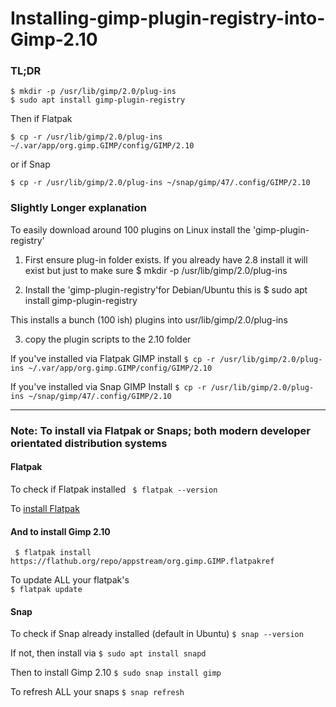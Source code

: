 # Installing-gimp-plugin-registry-into-Gimp-2.10

### TL;DR
```
$ mkdir -p /usr/lib/gimp/2.0/plug-ins
$ sudo apt install gimp-plugin-registry
```
Then if Flatpak

```$ cp -r /usr/lib/gimp/2.0/plug-ins ~/.var/app/org.gimp.GIMP/config/GIMP/2.10```

or if Snap

```$ cp -r /usr/lib/gimp/2.0/plug-ins ~/snap/gimp/47/.config/GIMP/2.10```



### Slightly Longer explanation

To easily download around 100 plugins on Linux install the 'gimp-plugin-registry' 

1) First ensure plug-in folder exists. If you already have 2.8 install it will exist but just to make sure
$ mkdir -p /usr/lib/gimp/2.0/plug-ins


2) Install the 'gimp-plugin-registry'for Debian/Ubuntu this is
$ sudo apt install gimp-plugin-registry

This installs a bunch (100 ish) plugins into usr/lib/gimp/2.0/plug-ins

3)  copy the plugin scripts to the 2.10 folder 

If you've installed via Flatpak GIMP install
```$ cp -r /usr/lib/gimp/2.0/plug-ins ~/.var/app/org.gimp.GIMP/config/GIMP/2.10```

If you've installed via Snap GIMP Install
```$ cp -r /usr/lib/gimp/2.0/plug-ins ~/snap/gimp/47/.config/GIMP/2.10```

---

### Note: To install via Flatpak or Snaps; both modern developer orientated distribution systems

#### Flatpak
To check if Flatpak installed
``` $ flatpak --version```

To [install Flatpak](https://flatpak.org/setup/)

#### And to install Gimp 2.10
``` $ flatpak install https://flathub.org/repo/appstream/org.gimp.GIMP.flatpakref```

To update ALL your flatpak's   
```$ flatpak update```

#### Snap
To check if Snap already installed (default in Ubuntu)
```$ snap --version```

If not, then install via
```$ sudo apt install snapd```

Then to install Gimp 2.10
```$ sudo snap install gimp```

To refresh ALL your snaps 
```$ snap refresh```
